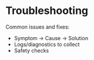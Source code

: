 # Troubleshooting

Common issues and fixes:
- Symptom → Cause → Solution
- Logs/diagnostics to collect
- Safety checks